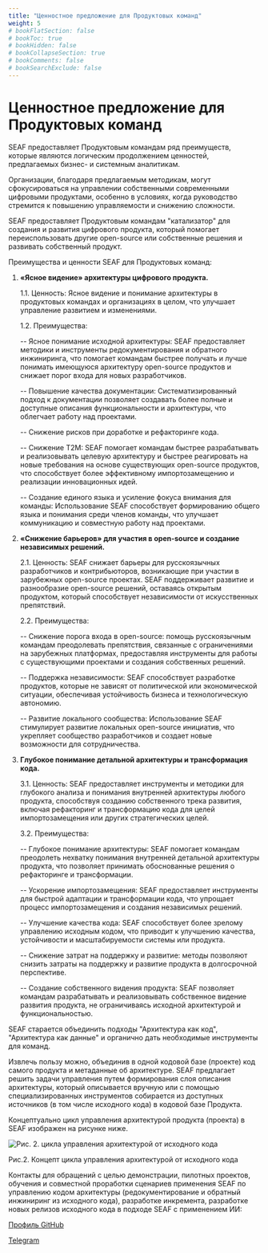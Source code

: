 ```yaml
---
title: "Ценностное предложение для Продуктовых команд"
weight: 5
# bookFlatSection: false
# bookToc: true
# bookHidden: false
# bookCollapseSection: true
# bookComments: false
# bookSearchExclude: false
---
```


# Ценностное предложение для Продуктовых команд

SEAF предоставляет Продуктовым командам ряд преимуществ, которые являются логическим продолжением ценностей, предлагаемых бизнес- и системным аналитикам.

Организации, благодаря предлагаемым методикам, могут сфокусироваться на управлении собственными современными цифровыми продуктами, особенно в условиях, когда руководство стремится к повышению управляемости и снижению сложности.

SEAF предоставляет Продуктовым командам "катализатор" для создания и развития цифрового продукта, который помогает переиспользовать другие open-source или собственные решения и развивать собственный продукт.

Преимущества и ценности SEAF для Продуктовых команд:

1.	**«Ясное видение» архитектуры цифрового продукта.**

    1.1.	Ценность: Ясное видение и понимание архитектуры в продуктовых командах и организациях в целом, что улучшает управление развитием и изменениями.
    
    1.2.	Преимущества:

     -- Ясное понимание исходной архитектуры: SEAF предоставляет методики и инструменты редокументирования и обратного инжиниринга, что помогает командам быстрее получать и лучше понимать имеющуюся архитектуру open-source продуктов и снижает порог входа для новых разработчиков.

     -- Повышение качества документации: Систематизированный подход к документации позволяет создавать более полные и доступные описания функциональности и архитектуры, что облегчает работу над проектами.

     -- Снижение рисков при доработке и рефакторинге кода.

     -- Снижение T2M: SEAF помогает командам быстрее разрабатывать и реализовывать целевую архитектуру и быстрее реагировать на новые требования на основе существующих open-source продуктов, что способствует более эффективному импортозамещению и реализации инновационных идей.

     -- Создание единого языка и усиление фокуса внимания для команды: Использование SEAF способствует формированию общего языка и понимания среди членов команды, что улучшает коммуникацию и совместную работу над проектами.

2.	**«Снижение барьеров» для участия в open-source и создание независимых решений.**

    2.1.	Ценность: SEAF снижает барьеры для русскоязычных разработчиков и контрибьюторов, возникающие при участии в зарубежных open-source проектах. SEAF поддерживает развитие и разнообразие open-source решений, оставаясь открытым продуктом, который способствует независимости от искусственных препятствий.

    2.2.	Преимущества:

     -- Снижение порога входа в open-source: помощь русскоязычным командам преодолевать препятствия, связанные с ограничениями на зарубежных платформах, предоставляя инструменты для работы с существующими проектами и создания собственных решений.

     -- Поддержка независимости: SEAF способствует разработке продуктов, которые не зависят от политической или экономической ситуации, обеспечивая устойчивость бизнеса и технологическую автономию.

     -- Развитие локального сообщества: Использование SEAF стимулирует развитие локальных open-source инициатив, что укрепляет сообщество разработчиков и создает новые возможности для сотрудничества.

3. **Глубокое понимание детальной архитектуры и трансформация кода.**

    3.1.	Ценность: SEAF предоставляет инструменты и методики для глубокого анализа и понимания внутренней архитектуры любого продукта, способствуя созданию собственного трека развития, включая рефакторинг и трансформацию кода для целей импортозамещения или других стратегических целей.

    3.2.	Преимущества:

     -- Глубокое понимание архитектуры: SEAF помогает командам преодолеть нехватку понимания внутренней детальной архитектуры продукта, что позволяет принимать обоснованные решения о рефакторинге и трансформации.

     -- Ускорение импортозамещения: SEAF предоставляет инструменты для быстрой адаптации и трансформации кода, что упрощает процесс импортозамещения и создания независимых решений.

     -- Улучшение качества кода: SEAF способствует более зрелому управлению исходным кодом, что приводит к улучшению качества, устойчивости и масштабируемости системы или продукта.

     -- Снижение затрат на поддержку и развитие: методы позволяют снизить затраты на поддержку и развитие продукта в долгосрочной перспективе.

     -- Создание собственного видения продукта: SEAF позволяет командам разрабатывать и реализовывать собственное видение развития продукта, не ограничиваясь исходной архитектурой и функциональностью.

SEAF старается объединить подходы "Архитектура как код", "Архитектура как данные" и органично дать необходимые инструменты  для команд.

Извлечь пользу можно, объединив в одной кодовой базе (проекте) код самого продукта и метаданные об архитектуре. SEAF предлагает решить задачи управления путем формирования слоя описания архитектуры, который описывается вручную или с помощью специализированных инструментов собирается из доступных источников (в том числе исходного кода) в кодовой базе Продукта.

Концептуально цикл управления архитектурой продукта (проекта) в SEAF изображен на рисунке ниже.

![Рис. 2. цикла управления архитектурой от исходного кода](/Values4ProdTeam.png)

Рис.2. Концепт цикла управления архитектурой от исходного кода

Контакты для обращений с целью демонстрации, пилотных проектов, обучения и совместной проработки сценариев применения SEAF по управлению кодом архитектуры (редокументирование и обратный инжиниринг из исходного кода), разработке инкремента, разработке новых релизов исходного кода в подходе SEAF с применением ИИ: 

[Профиль GitHub](https://github.com/Scicommunity "Профиль GitHub")

[Telegram](https://t.me/sci_community "Telegram")

